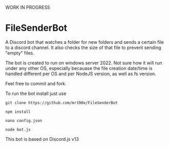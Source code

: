 WORK IN PROGRESS

# FileSenderBot
A Discord bot that watches a folder for new folders and sends a certain file to a discord channel. It also checks the size of that file to prevent sending "empty" files.

The bot is created to run on windows server 2022. Not sure how it will run under any other OS, especially becauase the file creation date/time is handled different per OS and per NodeJS version, as well as fs version.

Feel free to commit and fork.

To run the bot install just use

```
git clone https://github.com/mr190e/FileSenderBot

npm install

nano config.json

node bot.js
```
This bot is based on Discord.js v13
